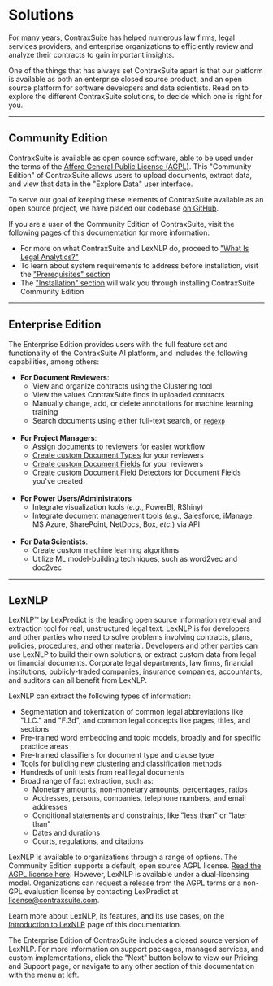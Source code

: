 Solutions
=========

For many years, ContraxSuite has helped numerous law firms, legal services providers, and enterprise organizations to efficiently review and analyze their contracts to gain important insights.

One of the things that has always set ContraxSuite apart is that our platform is available as both an enterprise closed source product, and an open source platform for software developers and data scientists. Read on to explore the different ContraxSuite solutions, to decide which one is right for you.

***

## Community Edition

ContraxSuite is available as open source software, able to be used under the terms of the [Affero General Public License (AGPL)](https://github.com/LexPredict/lexpredict-contraxsuite/blob/master/LICENSE). This "Community Edition" of ContraxSuite allows users to upload documents, extract data, and view that data in the "Explore Data" user interface.

To serve our goal of keeping these elements of ContraxSuite available as an open source project, we have placed our codebase [on GitHub](https://github.com/LexPredict/lexpredict-contraxsuite).

If you are a user of the Community Edition of ContraxSuite, visit the following pages of this documentation for more information:
* For more on what ContraxSuite and LexNLP do, proceed to ["What Is Legal Analytics?"](./intro_legal_analytics)
* To learn about system requirements to address before installation, visit the ["Prerequisites" section](../configuration/setup)
* The ["Installation" section](../configuration/install) will walk you through installing ContraxSuite Community Edition

***

## Enterprise Edition

The Enterprise Edition provides users with the full feature set and functionality of the ContraxSuite AI platform, and includes the following capabilities, among others:
* **For Document Reviewers**:
    * View and organize contracts using the Clustering tool
    * View the values ContraxSuite finds in uploaded contracts
    * Manually change, add, or delete annotations for machine learning training
    * Search documents using either full-text search, or [```regexp```](https://developer.mozilla.org/en-US/docs/Web/JavaScript/Guide/Regular_Expressions)
    <br>
* **For Project Managers**:
    * Assign documents to reviewers for easier workflow
    * [Create custom Document Types](../guides/user/power_users/create_document_type) for your reviewers
    * [Create custom Document Fields](../guides/user/power_users/create_document_field) for your reviewers
    * [Create custom Document Field Detectors](../guides/user/power_users/create_field_detectors) for Document Fields you've created
    <br>
* **For Power Users/Administrators**
    * Integrate visualization tools (*e.g.*, PowerBI, RShiny)
    * Integrate document management tools (*e.g.*, Salesforce, iManage, MS Azure, SharePoint, NetDocs, Box, *etc.*) via API
    <br>
* **For Data Scientists**:
    * Create custom machine learning algorithms
    * Utilize ML model-building techniques, such as word2vec and doc2vec

***

## LexNLP

LexNLP™ by LexPredict is the leading open source information retrieval and extraction tool for real, unstructured legal text. LexNLP is for developers and other parties who need to solve problems involving contracts, plans, policies, procedures, and other material. Developers and other parties can use LexNLP to build their own solutions, or extract custom data from legal or financial documents. Corporate legal departments, law firms, financial institutions, publicly-traded companies, insurance companies, accountants, and auditors can all benefit from LexNLP.

LexNLP can extract the following types of information:
* Segmentation and tokenization of common legal abbreviations like "LLC." and "F.3d", and common legal concepts like pages, titles, and sections
* Pre-trained word embedding and topic models, broadly and for specific practice areas
* Pre-trained classifiers for document type and clause type
* Tools for building new clustering and classification methods
* Hundreds of unit tests from real legal documents
* Broad range of fact extraction, such as:
    * Monetary amounts, non-monetary amounts, percentages, ratios
    * Addresses, persons, companies, telephone numbers, and email addresses
    * Conditional statements and constraints, like "less than" or "later than"
    * Dates and durations
    * Courts, regulations, and citations

LexNLP is available to organizations through a range of options. The Community Edition supports a default, open source AGPL license. [Read the AGPL license here](https://github.com/LexPredict/lexpredict-contraxsuite/blob/master/LICENSE). However, LexNLP is available under a dual-licensing model. Organizations can request a release from the AGPL terms or a non-GPL evaluation license by contacting LexPredict at [license@contraxsuite.com](mailto:license@contraxsuite.com).

Learn more about LexNLP, its features, and its use cases, on the [Introduction to LexNLP](./lexnlp_overview) page of this documentation.

The Enterprise Edition of ContraxSuite includes a closed source version of LexNLP. For more information on support packages, managed services, and custom implementations, click the "Next" button below to view our Pricing and Support page, or navigate to any other section of this documentation with the menu at left.
